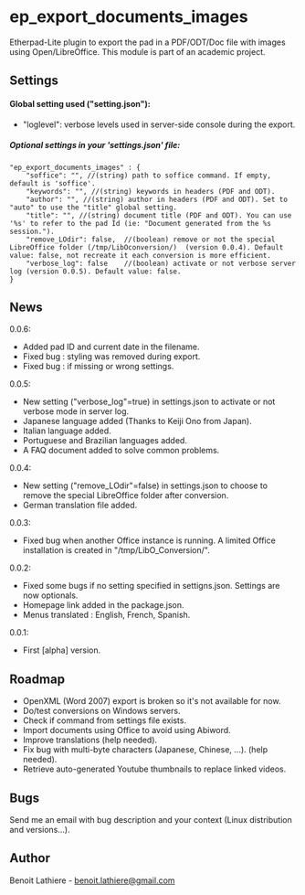 ep_export_documents_images
======
Etherpad-Lite plugin to export the pad in a PDF/ODT/Doc file with images using Open/LibreOffice. This module is part of an academic project.


## Settings

#### Global setting used ("setting.json"):

- "loglevel": verbose levels used in server-side console during the export.

##### Optional settings in your 'settings.json' file:

	"ep_export_documents_images" : {
		"soffice": "", //(string) path to soffice command. If empty, default is 'soffice'.
		"keywords": "", //(string) keywords in headers (PDF and ODT).
		"author": "", //(string) author in headers (PDF and ODT). Set to "auto" to use the "title" global setting.
		"title": "", //(string) document title (PDF and ODT). You can use '%s' to refer to the pad Id (ie: "Document generated from the %s session.").
		"remove_LOdir": false,	//(boolean) remove or not the special LibreOffice folder (/tmp/LibOconversion/)  (version 0.0.4). Default value: false, not recreate it each conversion is more efficient.
		"verbose_log": false	//(boolean) activate or not verbose server log (version 0.0.5). Default value: false.
	}


## News
0.0.6:

- Added pad ID and current date in the filename.
- Fixed bug : styling was removed during export.
- Fixed bug : if missing or wrong settings.

0.0.5:

- New setting ("verbose_log"=true) in settings.json to activate or not verbose mode in server log.
- Japanese language added (Thanks to Keiji Ono from Japan).
- Italian language added.
- Portuguese and Brazilian languages added.
- A FAQ document added to solve common problems.

0.0.4:

- New setting ("remove_LOdir"=false) in settings.json to choose to remove the special LibreOffice folder after conversion.
- German translation file added.

0.0.3:

- Fixed bug when another Office instance is running. A limited Office installation is created in "/tmp/LibO_Conversion/".

0.0.2: 

- Fixed some bugs if no setting specified in settigns.json. Settings are now optionals.
- Homepage link added in the package.json.
- Menus translated : English, French, Spanish.

0.0.1: 

- First [alpha] version.


## Roadmap

- OpenXML (Word 2007) export is broken so it's not available for now.
- Do/test conversions on Windows servers.
- Check if command from settings file exists.
- Import documents using Office to avoid using Abiword.
- Improve translations (help needed).
- Fix bug with multi-byte characters (Japanese, Chinese, ...). (help needed). 
- Retrieve auto-generated Youtube thumbnails to replace linked videos.


## Bugs
Send me an email with bug description and your context (Linux distribution and versions...).


## Author
Benoit Lathiere - benoit.lathiere@gmail.com
